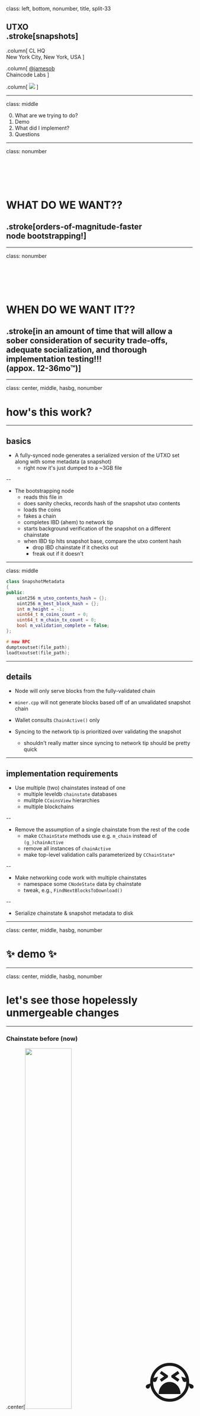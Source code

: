 
class: left, bottom, nonumber, title, split-33


## UTXO<br> .stroke[snapshots]

.column[
CL HQ<br /> New York City, New York, USA
]

.column[
[@jamesob](https://twitter.com/jamesob)<br />Chaincode Labs
]

.column[
<img class="bottom right chaincode-img" src="https://chaincode.com/img/chaincode.jpg" />
]

---

class: middle

0. What are we trying to do?
0. Demo
0. What did I implement?
0. Questions

<!--
0. Libs
0. Examples
   - Accepting a new block
   - Mining a block
   - Constructing a transaction
   - Looking up a transaction (`getrawtransaction`)
   - Building and maintaining a transaction index (`txindex`)
0. Future work
-->

---

class: nonumber

<div style="margin-top: 120px;"></div>

# WHAT DO WE WANT??
## .stroke[orders-of-magnitude-faster<br />node bootstrapping!]

 
---

class: nonumber

<div style="margin-top: 120px;"></div>
                          
# WHEN DO WE WANT IT??
## .stroke[in an amount of time that will allow a sober consideration of security trade-offs, adequate socialization, and thorough implementation testing!!!<br />(appox. 12-36mo™)]

---

class: center, middle, hasbg, nonumber

# how's this work?

---

## basics

- A fully-synced node generates a serialized version of the UTXO set along
  with some metadata (a snapshot)
  - right now it's just dumped to a ~3GB file

--

- The bootstrapping node 
  - reads this file in 
  - does sanity checks, records hash of the snapshot utxo contents
  - loads the coins
  - fakes a chain
  - completes IBD (ahem) to network tip
  - starts background verification of the snapshot on a different chainstate
  - when IBD tip hits snapshot base, compare the utxo content hash
    - drop IBD chainstate if it checks out
    - freak out if it doesn't
  
---

class: middle

```cpp
class SnapshotMetadata
{
public:
    uint256 m_utxo_contents_hash = {};
    uint256 m_best_block_hash = {};
    int m_height = -1;
    uint64_t m_coins_count = 0;
    uint64_t m_chain_tx_count = 0;
    bool m_validation_complete = false;
};
```

```cpp
# new RPC
dumptxoutset(file_path);
loadtxoutset(file_path);
```
 
---

## details

- Node will only serve blocks from the fully-validated chain

- `miner.cpp` will not generate blocks based off of an unvalidated snapshot
  chain

- Wallet consults `ChainActive()` only

- Syncing to the network tip is prioritized over validating the snapshot
  - shouldn't really matter since syncing to network tip should be pretty quick

---

## implementation requirements

- Use multiple (two) chainstates instead of one
  - multiple leveldb `chainstate` databases
  - mulitple `CCoinsView` hierarchies
  - multiple blockchains

--

- Remove the assumption of a single chainstate from the rest of the
  code
  - make `CChainState` methods use e.g. `m_chain` instead of `(g_)chainActive`
  - remove all instances of `chainActive`
  - make top-level validation calls parameterized by `CChainState*`

--

- Make networking code work with multiple chainstates
  - namespace some `CNodeState` data by chainstate
  - tweak, e.g., `FindNextBlocksToDownload()`

--

- Serialize chainstate & snapshot metadata to disk

---

class: center, middle, hasbg, nonumber

# ✨ demo ✨

---

class: center, middle, hasbg, nonumber

# let's see those hopelessly unmergeable changes

---
 
### Chainstate before (now)

.center[<img src="./img/chainstate-now.png" width="50%" /><br />.caption[Chainstate now]]
  
---

### Chainstate after (`utxo-dumpload`)

.center[<img src="./img/chainstate-after.png" width="65%" /><br />.caption[Chainstate after]]

---

### get ready to see a lot of this

```diff
  {
      // Advertise our address
-     if (fListen && !IsInitialBlockDownload())
+     if (fListen && !ActiveChainstate()->IsInitialBlockDownload())
      {
```

### and this

```diff
// FlushStateToDisk generates a ChainStateFlushed callback, which we should avoid missing
-    if (pcoinsTip != nullptr) {
-        FlushStateToDisk();
+    for (std::shared_ptr<CChainState> chainstate : g_chainstate_manager.GetAll()) {
+        FlushStateToDisk(chainstate->GetCoinsCache());
     }
```

---

class: center, middle, hasbg, nonumber

# remember how ibd works?

---

## ibd

- `SendMessages()`: if we don't have any eligible peers we're currently
  syncing headers from, assign one and send `GETHEADERS`.

--

- Peer replies with a `HEADERS` message, which we call
  `ProcessHeadersMessage()` on.

--

- `ProcessHeadersMessage()` queues a follow-on `HEADERS` request if our peer 
  sent over a message containing `MAX_HEADERS_RESULTS`.

--

- There is a clause for direct-fetching a block communicated from just-received
  headers (i.e. immediately queueing a `GETDATA`) if our tip is very recent,
  but that's not relevant here.

--

- Meanwhile in `SendMessage()`, we use `FindNextBlocksToDownload()` to request
  up to `MAX_BLOCKS_IN_TRANSIT_PER_PEER` blocks.

---

class: smallcode

## fetching blocks diff

```diff
-        if (!pto->fClient && ((fFetch && !pto->m_limited_node) || !IsInitialBlockDownload()) && state.nBlocksInFlight < MAX_BLOCKS_IN_TRANSIT_PER_PEER) {
-            std::vector<const CBlockIndex*> vToDownload;
-            NodeId staller = -1;
-            FindNextBlocksToDownload(pto->GetId(), MAX_BLOCKS_IN_TRANSIT_PER_PEER - state.nBlocksInFlight, vToDownload, staller, consensusParams);

[...]

+        std::vector<std::shared_ptr<CChainState>> chainstates_to_service;
+
+        // Service the snapshot chainstate first - more important to get to the
+        // network's tip quickly than do the background validation on the
+        // snapshot.
+        //
+        if (g_chainstate_manager.m_snapshot_chainstate) {
+            chainstates_to_service.push_back(g_chainstate_manager.m_snapshot_chainstate);
+        }
+        if (g_chainstate_manager.m_ibd_chainstate) {
+            chainstates_to_service.push_back(g_chainstate_manager.m_ibd_chainstate);
+        }
+        int requests_available = MAX_BLOCKS_IN_TRANSIT_PER_PEER - state.nBlocksInFlight;
+
+        for (std::shared_ptr<CChainState> chainstate : chainstates_to_service) {
+            if (!pto->fClient && ((fFetch && !pto->m_limited_node) || !chainstate->IsInitialBlockDownload()) && state.nBlocksInFlight < MAX_BLOCKS_IN_TRANSIT_PER_PEER) {
+                std::vector<const CBlockIndex*> vToDownload;
+                NodeId staller = -1;
+                FindNextBlocksToDownload(chainstate, pto->GetId(), requests_available, vToDownload, staller, consensusParams);

```

- Service *all* chainstates (prioritizing the snapshot)
- Parameterize `FindNextBlocksToDownload()` by chainstate
- (not shown) replace `CNodeState->pindexLastCommonBlock` for
  `chainstate_to_last_common_block`

---

class: smallcode

## which chain do I append to?

```diff
@@ -2742,7 +2801,12 @@ bool static ProcessMessage(CNode* pfrom, const std::string& strCommand, CDataStr
   // we have a chain with at least nMinimumChainWork), and we ignore
   // compact blocks with less work than our tip, it is safe to treat
   // reconstructed compact blocks as having been requested.
-  ProcessNewBlock(chainparams, pblock, /*fForceProcessing=*/true, &fNewBlock);
+  CChainState* relevant_chain;
+  {
+      LOCK(cs_main);
+      relevant_chain = g_chainstate_manager.GetChainstateForNewBlock(pblock->GetHash()).get();
+  }
+  ProcessNewBlock(relevant_chain, chainparams, pblock, /*fForceProcessing=*/true, &fNewBlock);
```
in `validation.h`:
```diff
+    /**
+     * Return the relevant chainstate for a new block.
+     *
+     * Because the use of UTXO snapshots requires the simultaneous maintenance
+     * of two chainstates, When a new block message arrives, we have to decide
+     * somehow which chain we should attempt to append it to.
+     *
+     * If our most-work chain hasn't seen the incoming blockhash, return that.
+     * Otherwise we're likely receiving a block that has already been assumed
+     * valid by the snapshot chain, so attempt to append that to the validation
+     * chain.
+     */
+    std::shared_ptr<CChainState> GetChainstateForNewBlock(const uint256& blockhash) EXCLUSIVE_LOCKS_REQUIRED(cs_main)
+    {
+        if (m_snapshot_chainstate && 
+               !m_snapshot_chainstate->m_chain.Contains(LookupBlockIndex(blockhash))) {
+            return m_snapshot_chainstate;
+        }
+        return m_ibd_chainstate;
+    }
+
+};
```

---

## the only other non-trivial changes

are in `init.cpp`:
- load snapshot metadata off disk if it exists
- do initialization for each chainstate relevant

everything else basically just refers to 
- `ChainActive()`
- `ActiveChainstate()`
- `ActiveChainstate()->GetCoinsCache()`

---

class: smallcode

<div style="position: absolute; left: 600px; bottom: 140px; font-size: 120px;">
😭
</div>

<pre class="remark-code" style="margin-top: 40px;">
<code class="remark-code" style="overflow: visible;">
 src/bench/block_assemble.cpp         |  15 +-
 src/bench/duplicate_inputs.cpp       |  13 +-
 src/chain.cpp                        |  15 ++
 src/chain.h                          |   3 +
 src/coins.h                          |   1 +
 src/dbwrapper.cpp                    |   7 +
 src/dbwrapper.h                      |   7 +
 src/index/base.cpp                   |  16 +-
 src/index/txindex.cpp                |   2 +-
 src/init.cpp                         | 210 +++++++++++---------
 src/interfaces/chain.cpp             |  28 +--
 src/interfaces/node.cpp              |  12 +-
 src/miner.cpp                        |   2 +-
 src/net_processing.cpp               | 277 +++++++++++++++++---------
 src/node/transaction.cpp             |   2 +-
 src/policy/fees.cpp                  |   2 +-
 src/qt/test/wallettests.cpp          |   2 +-
 src/rest.cpp                         |  27 +--
 src/rpc/blockchain.cpp               | 287 +++++++++++++++++----------
 src/rpc/mining.cpp                   |  32 +--
 src/rpc/rawtransaction.cpp           |  21 +-
 src/test/denialofservice_tests.cpp   |   4 +-
 src/test/miner_tests.cpp             |  70 +++----
 src/test/test_bitcoin.cpp            |  14 +-
 src/test/txvalidationcache_tests.cpp |  43 ++--
 src/test/validation_block_tests.cpp  |  10 +-
 src/txdb.cpp                         |   2 +-
 src/txdb.h                           |  13 +-
 src/txmempool.h                      |  12 +-
 src/utxoset.h                        |  80 ++++++++
 src/validation.cpp                   | 809 ++++++++++++++++++++++++++++++++++++++++-----------------------------------
 src/validation.h                     | 883 +++++++++++++++++++++++++++++++++++++++++++++++++++++++++++++++++++++++++++++-----
 src/validationinterface.cpp          |   1 +
 src/wallet/rpcwallet.cpp             |   2 +-
 src/wallet/test/wallet_tests.cpp     |  20 +-
 src/wallet/wallet.cpp                |  15 +-
 test/functional/feature_dbcrash.py   |   3 +-
 <br />
 <b>37 files changed, 2067 insertions(+), 895 deletions(-)</b>
</code>
</pre>

---

# unsolved mysteries

- how should this affect pruning (which is almost certainly broken atm)?
- split `dbcache` down the middle?
- `ValidationInterface` clients? 
  - going to bungle up `txindex`?
- on-disk block locality will be affected
- `cs_main` still be locking everythang

--

<div style="margin-top: 80px;">
(not even gonna talk about an <code>assumeutxo</code> parameter, P2P changes, or -- god
  forbid -- a soft fork)
</div>

## .center[.stroke[12-36mo™]]

---

# todo

- think through aforementioned (VI, pruning)
- mitigate diff size
- split into digestible commits
- write some (i.e. a lot of) tests
- q4u: how much refactoring should I attempt to roll into this project?
  - inclined to minimize, but also a good opportunity
  - lock-splitting, code-shuffling especially appealing

---

class: left, bottom, nonumber, title, split-33

## .stroke[thanks]
